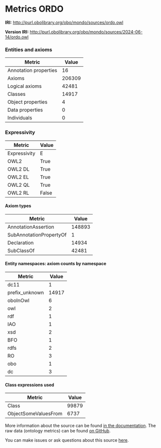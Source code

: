 # Metrics ORDO

**IRI:** http://purl.obolibrary.org/obo/mondo/sources/ordo.owl

**Version IRI:** http://purl.obolibrary.org/obo/mondo/sources/2024-06-14/ordo.owl

### Entities and axioms

| Metric | Value |
| ------ | ----- |
| Annotation properties | 16 |
| Axioms | 206309 |
| Logical axioms | 42481 |
| Classes | 14917 |
| Object properties | 4 |
| Data properties | 0 |
| Individuals | 0 |


### Expressivity

| Metric | Value |
| ------ | ----- |
| Expressivity | E |
| OWL2 | True |
| OWL2 DL | True |
| OWL2 EL | True |
| OWL2 QL | True |
| OWL2 RL | False |

#### Axiom types

| Metric | Value |
| ------ | ----- |
| AnnotationAssertion | 148893 |
| SubAnnotationPropertyOf | 1 |
| Declaration | 14934 |
| SubClassOf | 42481 |


#### Entity namespaces: axiom counts by namespace

| Metric | Value |
| ------ | ----- |
| dc11 | 1 |
| prefix_unknown | 14917 |
| oboInOwl | 6 |
| owl | 2 |
| rdf | 1 |
| IAO | 1 |
| xsd | 2 |
| BFO | 1 |
| rdfs | 2 |
| RO | 3 |
| obo | 1 |
| dc | 3 |


#### Class expressions used

| Metric | Value |
| ------ | ----- |
| Class | 99879 |
| ObjectSomeValuesFrom | 6737 |


More information about the source can be found [in the documentation](../sources.md). The raw data (ontology metrics) can be found [on GitHub](https://github.com/monarch-initiative/mondo-ingest/tree/main/src/ontology/metadata).

You can make issues or ask questions about this source [here](https://github.com/monarch-initiative/mondo-ingest/issues).

